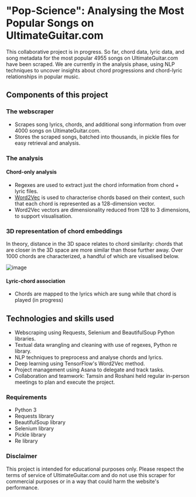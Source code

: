 # "Pop-Science": Analysing the Most Popular Songs on UltimateGuitar.com

This collaborative project is in progress. So far, chord data, lyric data, and song metadata for the most popular 4955 songs on UltimateGuitar.com have been scraped. We are currently in the analysis phase, using NLP techniques to uncover insights about chord progressions and chord-lyric relationships in popular music.

## Components of this project
### The webscraper
* Scrapes song lyrics, chords, and additional song information from over 4000 songs on UltimateGuitar.com.
* Stores the scraped songs, batched into thousands, in pickle files for easy retrieval and analysis.

### The analysis
#### Chord-only analysis
* Regexes are used to extract just the chord information from chord + lyric files.
* [Word2Vec](https://www.tensorflow.org/text/tutorials/word2vec) is used to characterise chords based on their context, such that each chord is represented as a 128-dimension vector.
* Word2Vec vectors are dimensionality reduced from 128 to 3 dimensions, to support visualisation.

### 3D representation of chord embeddings
In theory, distance in the 3D space relates to chord similarity: chords that are closer in the 3D space are more similar than those further away. Over 1000 chords are characterized, a handful of which are visualised below.

![image](https://github.com/TamsinHuggins/pop-chord-analysis-ultimateguitar/assets/32196191/f126a7ca-5e09-49dc-ad84-37c6b272e832)



#### Lyric-chord association
* Chords are mapped to the lyrics which are sung while that chord is played (in progress)

## Technologies and skills used
* Webscraping using Requests, Selenium and BeautifulSoup Python libraries.
* Textual data wrangling and cleaning with use of regexes, Python re library.
* NLP techniques to preprocess and analyse chords and lyrics.
* Deep learning using TensorFlow's Word2Vec method.
* Project management using Asana to delegate and track tasks.
* Collaboration and teamwork: Tamsin and Roshani held regular in-person meetings to plan and execute the project.


### Requirements
* Python 3
* Requests library
* BeautifulSoup library
* Selenium library
* Pickle library
* Re library


### Disclaimer
This project is intended for educational purposes only. Please respect the terms of service of UltimateGuitar.com and do not use this scraper for commercial purposes or in a way that could harm the website's performance.
